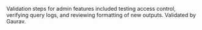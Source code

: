 Validation steps for admin features included testing access control, verifying query logs, and reviewing formatting of new outputs. Validated by Gaurav.
